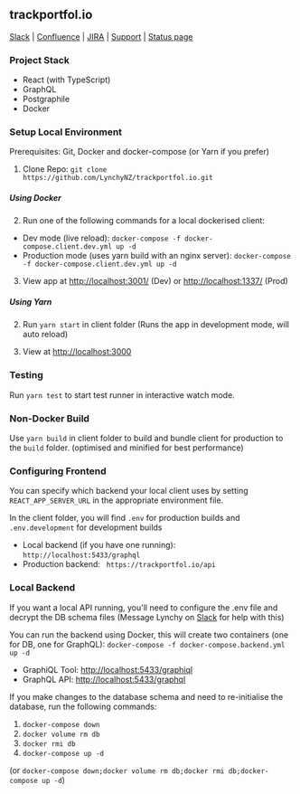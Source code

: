 ## trackportfol.io

[Slack](https://lynchyworkspace.slack.com/)
| [Confluence](https://lynchy.atlassian.net/wiki/spaces/PT/overview/)
| [JIRA](https://lynchy.atlassian.net/browse/PT)
| [Support](https://lynchy.atlassian.net/servicedesk)
| [Status page](https://lynchy.statuspage.io/)

### Project Stack

- React (with TypeScript)
- GraphQL
- Postgraphile
- Docker

### Setup Local Environment

Prerequisites: Git, Docker and docker-compose (or Yarn if you prefer)

1) Clone Repo: `git clone https://github.com/LynchyNZ/trackportfol.io.git`

##### Using Docker
2) Run one of the following commands for a local dockerised client:
- Dev mode (live reload): `docker-compose -f docker-compose.client.dev.yml up -d`
- Production mode (uses yarn build with an nginx server): `docker-compose -f docker-compose.client.dev.yml up -d`

3) View app at [http://localhost:3001/](http://localhost:3001/) (Dev) or [http://localhost:1337/](http://localhost:1337/) (Prod)

##### Using Yarn
2) Run `yarn start` in client folder (Runs the app in development mode, will auto reload) 

3) View at [http://localhost:3000](http://localhost:3000)

### Testing

Run `yarn test` to start test runner in interactive watch mode.

### Non-Docker Build
Use `yarn build` in client folder to build and bundle client for production to the `build` folder. (optimised and minified for best performance)

### Configuring Frontend

You can specify which backend your local client uses by setting `REACT_APP_SERVER_URL` in the appropriate environment file.

In the client folder, you will find `.env` for production builds and `.env.development` for development builds
  - Local backend (if you have one running): `http://localhost:5433/graphql`
  - Production backend: ` https://trackportfol.io/api`

### Local Backend

If you want a local API running, you'll need to configure the .env file and decrypt the DB schema files (Message Lynchy on [Slack](https://lynchyworkspace.slack.com/) for help with this)

You can run the backend using Docker, this will create two containers (one for DB, one for GraphQL):
`docker-compose -f docker-compose.backend.yml up -d`

- GraphiQL Tool: [http://localhost:5433/graphiql](http://localhost:5433/graphiql)
- GraphQL API: [http://localhost:5433/graphql](http://localhost:5433/graphql)


If you make changes to the database schema and need to re-initialise the database, run the following commands:
1) `docker-compose down`
2) `docker volume rm db`
3) `docker rmi db`
4) `docker-compose up -d`

  (or `docker-compose down;docker volume rm db;docker rmi db;docker-compose up -d`)
